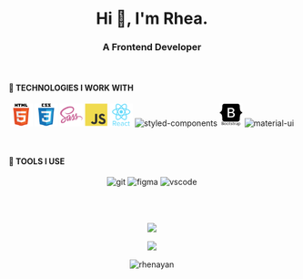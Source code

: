 <h1 align="center">Hi 👋, I'm Rhea. </h1>
<h3 align="center">A Frontend Developer</h3>

<br/>

<h4 align="left">🔨 TECHNOLOGIES I WORK WITH </h4>

<p align="center"> 
<img src="https://raw.githubusercontent.com/devicons/devicon/master/icons/html5/html5-original-wordmark.svg" alt="html5" width="40" height="40"/>
<img src="https://raw.githubusercontent.com/devicons/devicon/master/icons/css3/css3-original-wordmark.svg" alt="css3" width="40" height="40"/> 

 <img src="https://raw.githubusercontent.com/devicons/devicon/master/icons/sass/sass-original.svg" alt="sass" width="40" height="40"/>  
 
  <img src="https://raw.githubusercontent.com/devicons/devicon/master/icons/javascript/javascript-original.svg" alt="javascript" width="40" height="40"/> 
 <img src="https://raw.githubusercontent.com/devicons/devicon/master/icons/react/react-original-wordmark.svg"  alt="react" width="40" height="40"/> 

<img src="https://www.styled-components.com/atom.png"  alt="styled-components" width="40" height="40"/>  

 <img src="https://raw.githubusercontent.com/devicons/devicon/master/icons/bootstrap/bootstrap-plain-wordmark.svg"  alt="bootstrap" width="40" height="40"/> 

<img src="https://img.icons8.com/color/12x/material-ui.png"  alt="material-ui" width="40" height="40"/>
</p>

<br/>

<h4 align="left">🔧 TOOLS I USE </h4>

<p align="center">
 <img src="https://www.vectorlogo.zone/logos/git-scm/git-scm-icon.svg" alt="git" width="40" height="40"/>
 <img src="https://www.vectorlogo.zone/logos/figma/figma-icon.svg" alt="figma" width="40" height="40"/> 
 <img src="https://www.pngfind.com/pngs/m/81-810381_visual-studio-code-visual-studio-code-icon-png.png" alt="vscode" width="40" height="40"/>
</p>

<br/>
<br/>

<p align="center">
<img align="center" margin='5px' src="https://github-readme-stats.vercel.app/api/top-langs/?username=rhenayan&layout=compact&exclude_repo=coffeeholic,BagAholic-ecommerce,front-end-dev-projects,edie,urban-energy,BagAholic-ecommerce,landingPage-consultingAgency,Digital-Agency&show_icons=true&theme=dracula" /> 
</p>

<p align="center">
<img align="center" src="https://github-readme-stats.vercel.app/api?username=rhenayan&include_all_commits=true&count_private=true&hide=stars,prs,contribs&show_icons=true&theme=dracula" />
</p>

<p align="center"><img align="center" src="https://github-readme-streak-stats.herokuapp.com/?user=rhenayan&show_icons=true&theme=dracula" alt="rhenayan" /></p>






